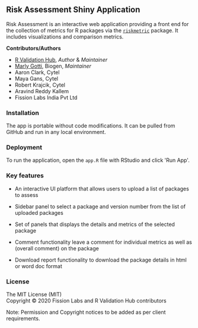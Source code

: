 ## Risk Assessment Shiny Application

Risk Assessment is an interactive web application providing a front end for the collection of metrics for R packages via the [`riskmetric`](https://github.com/pharmaR/riskmetric) package. It includes visualizations and comparison metrics.


**Contributors/Authors**

- [R Validation Hub](https://www.pharmar.org), *Author* & *Maintainer*
- [Marly Gotti](https://www.marlygotti.com), Biogen, *Maintainer*
- Aaron Clark, Cytel
- Maya Gans, Cytel
- Robert Krajcik, Cytel
- Aravind Reddy Kallem
- Fission Labs India Pvt Ltd


### Installation
The app is portable without code modifications. It can be pulled from GitHub and run in any local environment.


### Deployment
To run the application, open the `app.R` file with RStudio and click 'Run App'.


### Key features

- An interactive UI platform that allows users to upload a list of packages to assess

- Sidebar panel to select a package and version number from the list of uploaded packages

- Set of panels that displays the details and metrics of the selected package

- Comment functionality leave a comment for individual metrics as well as (overall comment) on the package

- Download report functionality to download the package details in html or word doc format


### License
The MIT License (MIT)<br>
Copyright © 2020 Fission Labs and R Validation Hub contributors
 
Note: Permission and Copyright notices to be added as per client requirements.

